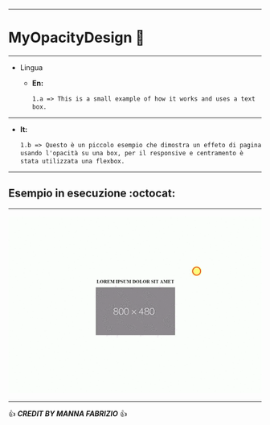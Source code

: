 ------------------------------------------------------------------------------------------------------------------------------------------

# MyOpacityDesign :metal: 

------------------------------------------------------------------------------------------------------------------------------------------

* Lingua
  * **En:**

        1.a => This is a small example of how it works and uses a text box.

------------------------------------------------------------------------------------------------------------------------------------------

  * **It:**

        1.b => Questo è un piccolo esempio che dimostra un effeto di pagina usando l'opacità su una box, per il responsive e centramento è    stata utilizzata una flexbox.

-----------------------------------------------------------------------------------------------------------------------------------------

## Esempio in esecuzione :octocat:

------------------------------------------------------------------------------------------------------------------------------------------

![Alt text](video-to-gif.gif) 

------------------------------------------------------------------------------------------------------------------------------------------

:+1: ***CREDIT BY MANNA FABRIZIO*** :+1: 
